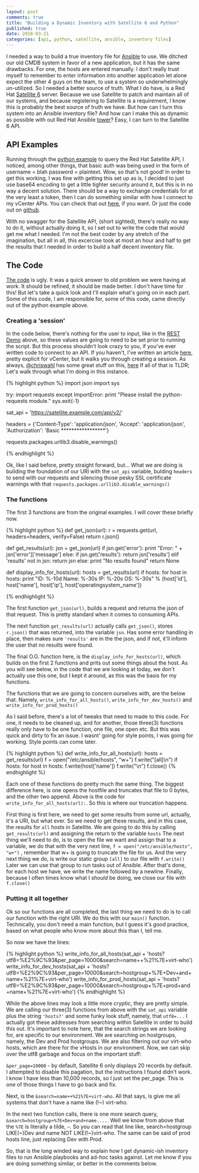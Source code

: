 ```yaml
---
layout: post
comments: true
title: "Building a Dynamic Inventory with Satellite 6 and Python"
published: true
date: 2018-03-21
categories: [api, python, satellite, ansible, inventory files]
---
```


I needed a way to build a true inventory file for [Ansible](https://www.ansible.com) to use. We ditched our old CMDB system in favor of a new application, but it has the same drawbacks. For one, the hosts are entered manually. I don't really trust myself to remember to enter information into another application let alone expect the other 4 guys on the team, to use a system so underwhelmingly un-utilized. So I needed a better source of truth. What I do have, is a Red Hat [Satellite 6](https://www.redhat.com/en/technologies/management/satellite) server. Because we use Satellite to patch and maintain all of our systems, and because registering to Satellite is a requirement, I know this is probably the best source of truth we have. But how can I turn this system into an Ansible inventory file? And how can I make this as dynamic as possible with out Red Hat Ansible [tower](https://www.ansible.com/products/tower)? Easy, I can turn to the Satellite 6 API.



## API Examples
Running through the [python example](https://access.redhat.com/documentation/en-us/red_hat_satellite/6.2/html/api_guide/sect-api_guide-running_queries_using_python) to query the Red Hat Satellite API, I noticed, among other things, that basic auth was being used in the form of username = blah password = plaintext. Wow, so that's not good! In order to get this working, I was fine with getting this set up as is, I decided to just use base64 encoding to get a little tighter security around it, but this is in no way a decent solution. There should be a way to exchange credentials for at the very least a token, then I can do something similar with how I connect to my vCenter APIs. You can check that out [here](https://dkalaluhi.github.io/ConnectingToVcsaApi/), if you want. Or just the code out on [github](https://github.com/dkalaluhi/restDemo).


With no swagger for the Satellite API, (short sighted), there's really no way to do it, without actually doing it, so I set out to write the code that would get me what I needed. I'm not the best coder by any stretch of the imagination, but all in all, this excercise took at most an hour and half to get the results that I needed in order to build a half decent inventory file.


## The Code
[The code](https://github.com/dkalaluhi/satInventory) is ugly. It was a quick answer to old problem we were having at work. It should be refined, it should be made better. I don't have time for this! But let's take a quick look and I'll explain what's going on in each part. Some of this code, I am responsible for, some of this code, came directly out of the python example above.


### Creating a 'session'
In the code below, there's nothing for the user to input, like in the [REST Demo](https://github.com/dkalaluhi/restDemo) above, so these values are going to need to be set prior to running the script. But this process shouldn't look crazy to you, if you've ever written code to connect to an API. If you haven't, I've written an article [here](https://dkalaluhi.github.io/ConnectingToVcsaApi/), pretty explicit for vCenter, but it walks you through creating a session. As always, [@chriswahl](https://twitter.com/chriswahl) has some great stuff on this, [here](https://wahlnetwork.com/2017/02/24/vsphere-6-5-restful-api/) If all of that is TLDR; Let's walk through what I'm doing in this instance.

{% highlight python %}
import json
import sys

try:
    import requests
except ImportError:
    print "Please install the python-requests module."
    sys.exit(-1)

sat_api = 'https://satellite.example.com/api/v2/'

headers = {'Content-Type': 'application/json', 'Accept': 'application/json', 'Authorization': 'Basic *****************'}

requests.packages.urllib3.disable_warnings()

{% endhighlight %}

Ok, like I said before, pretty straight forward, but... What we are doing is building the foundation of our URI with the `sat_api` variable, bulding `headers` to send with our requests and silencing those pesky SSL certificate warnings with that `requests.packages.urllib3.disable_warnings()`


### The functions
The first 3 functions are from the original examples. I will cover these briefly now.

{% highlight python %}
def get_json(url):
    r = requests.get(url, headers=headers, verify=False)
    return r.json()

def get_results(url):
    jsn = get_json(url)
    if jsn.get('error'):
        print "Error: " + jsn['error']['message']
    else:
        if jsn.get('results'):
            return jsn['results']
        elif 'results' not in jsn:
            return jsn
        else:
            print "No results found"
    return None

def display_info_for_hosts(url):
    hosts = get_results(url)
    if hosts:
        for host in hosts:
            print "ID: %-10d Name: %-30s IP: %-20s OS: %-30s" % (host['id'], host['name'], host['ip'], host['operatingsystem_name'])


{% endhighlight %}

The first function `get_json(url)`, builds a request and returns the json of that request. This is pretty standard when it comes to consuming APIs.

The next function `get_results(url)` actually calls `get_json()`, stores `r.json()` that was returned, into the variable `jsn`. Has some error handling in place, then makes sure `'results'` are in the the json, and if not, it'll inform the user that no results were found.

The final O.G. function here, is the `display_info_for_hosts(url)`, which builds on the first 2 functions and prits out some things about the host. As you will see below, in the code that we are looking at today, we don't actually use this one, but I kept it around, as this was the basis for my functions.

The functions that we are going to concern ourselves with, are the below that. Namely, `write_info_for_all_hosts()`, `write_info_for_dev_hosts()` and `write_info_for_prod_hosts()`

As I said before, there's a lot of tweaks that need to made to this code. For one, it needs to be cleaned up, and for another, those three(3) functions really only have to be one function, one file, one open etc. But this was quick and dirty to fix an issue. I wasnt' going for style points, I was going for working. Style points can come later.

{% highlight python %}
def write_info_for_all_hosts(url):
    hosts = get_results(url)
    f = open("/etc/ansible/hosts", "w+")
    f.write("[all]\n")
    if hosts:
        for host in hosts:
            f.write(host['name'])
            f.write("\n")
f.close()
{% endhighlight %}

Each one of these functions do pretty much the same thing. The biggest difference here, is one opens the hostfile and truncates that file to 0 bytes, and the other two append. Above is the code for `write_info_for_all_hosts(url):`. So this is where our truncation happens.

First thing is first here, we need to get some results from some url, actually, it's a URI, but what ever. So we need to get these results, and in this case, the results for `all` hosts in Satellite. We are going to do this by calling `get_results(url)` and assigning the return to the variable `hosts` The next thing we'll need to do, is to open the file we want and assign that to a variable, we do that with the very next line, `f = open("/etc/ansible/hosts", "w+")` , remember that w+ is going to truncate the file for us. And the very next thing we do, is write our static group `[all]` to our file with `f.write()` Later we can use that group to run tasks out of Ansible. After that's done, for each host we have, we write the name followed by a newline. Finally, because I often times know what I _should_ be doing, we close our file with `f.close()`


### Putting it all together
Ok so our functions are all completed, the last thing we need to do is to call our function with the right URI. We do this with our `main()` function. Technically, you don't need a main function, but I guess it's good practice, based on what people who know more about this than I, tell me.

So now we have the lines:

{% highlight python %}
    write_info_for_all_hosts(sat_api + 'hosts?utf8=%E2%9C%93&per_page=10000&search=name++%21%7E+virt-who')
    write_info_for_dev_hosts(sat_api + 'hosts?utf8=%E2%9C%93&per_page=10000&search=hostgroup+%7E+Dev+and+name+%21%7E+virt-who')
    write_info_for_prod_hosts(sat_api + 'hosts?utf8=%E2%9C%93&per_page=10000&search=hostgroup+%7E+prod+and+name+%21%7E+virt-who')
{% endhighlight %}

While the above lines may look a little more cryptic, they are pretty simple. We are calling our three(3) functions from above with the `sat_api` variable plus the string `'hosts?'` and some funky look stuff, namely, that `utf8=...` I actually got these addresses from searching within Satellite in order to build this out. It's important to note here, that the search strings we are looking for, are specific to our environment. We are searching on hostgroups, namely, the Dev and Prod hostgroups. We are also filtering out our virt-who hosts, which are there for the vHosts in our environment. Now, we can skip over the utf8 garbage and focus on the important stuff:

`&per_page=10000` - by default, Satellite 6 only displays 20 records by default. I attempted to disable this pagation, but the instructions I found didn't work. I know I have less than 10,000 records, so I just set the per_page. This is one of those things I have to go back and fix.

Next, is the `&search=name++%21%7E+virt-who`. All that says, is give me all systems that don't have a name like (!~) virt-who.

In the next two function calls, there is one more search query, `&search=hostgroup+%7E+Dev+and+name....`. Well we know from above that the `%7E` is literally a tilde, `~`. So you can read that line like, search=hostgroup LIKE(~)Dev and name NOT LIKE(!~)virt-who. The same can be said of prod hosts line, just replacing Dev with Prod.

So, that is the long winded way to explain how I get dynamic-ish inventory files to run Ansible playbooks and ad-hoc tasks against. Let me know if you are doing something similar, or better in the comments below.